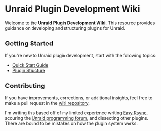 # Unraid Plugin Development Wiki

Welcome to the **Unraid Plugin Development Wiki**. This resource provides guidance on developing and structuring plugins for Unraid.

## Getting Started

If you're new to Unraid plugin development, start with the following topics:

- [Quick Start Guide](/Quick-Start.md)
- [Plugin Structure](/files-and-structure/Plugin-Structure.md)

## Contributing

If you have improvements, corrections, or additional insights, feel free to make a pull request in the [wiki repository](https://github.com/Teknicallity/unraid-plugin-wiki).

I'm writing this based off of my limited experience writing [Easy Rsync](https://github.com/Teknicallity/easy-rsync/tree/main), scouring the [Unraid programming forum](https://forums.unraid.net/forum/57-programming/), and dissecting other plugins. There are bound to be mistakes on how the plugin system works.
